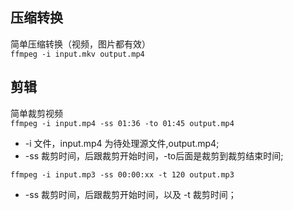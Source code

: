 ## 压缩转换
简单压缩转换（视频，图片都有效）<br>
`ffmpeg -i input.mkv output.mp4`

## 剪辑
简单裁剪视频<br>
`ffmpeg -i input.mp4 -ss 01:36 -to 01:45 output.mp4 `
+ -i 文件，input.mp4 为待处理源文件,output.mp4;
+ -ss 裁剪时间，后跟裁剪开始时间，-to后面是裁剪到裁剪结束时间;

`ffmpeg -i input.mp3 -ss 00:00:xx -t 120 output.mp3`
+ -ss 裁剪时间，后跟裁剪开始时间，以及 -t 裁剪时间；